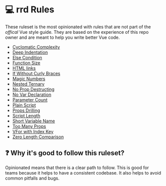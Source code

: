 # 💻 rrd Rules

These ruleset is the most opinionated with rules that are not part of the _offical_ Vue style guide. They are based on the experience of this repo owner and are meant to help you write better Vue code.

- [Cyclomatic Complexity](./cyclomatic-complexity.md)
- [Deep Indentation](./deep-indentation.md)
- [Else Condition](./else-condition.md)
- [Function Size](./function-size.md)
- [HTML links](./html-link.md)
- [If Without Curly Braces](./if-without-curly-braces.md)
- [Magic Numbers](./magic-numbers.md)
- [Nested Ternary](./nested-ternary.md)
- [No Prop Destructing](./no-prop-destructure.md)
- [No Var Declaration](./no-var-declaration.md)
- [Parameter Count](./parameter-count.md)
- [Plain Script](./plain-script.md)
- [Props Drilling](./props-drilling.md)
- [Script Length](./script-length.md)
- [Short Variable Name](./short-variable-name.md)
- [Too Many Props](./too-many-props.md)
- [VFor with Index Key](./v-for-with-index-key.md)
- [Zero Length Comparison](./zero-length-comparison.md)

## ❓ Why it's good to follow this ruleset?

Opinionated means that there is a clear path to follow. This is good for teams because it helps to have a consistent codebase. It also helps to avoid common pitfalls and bugs.
